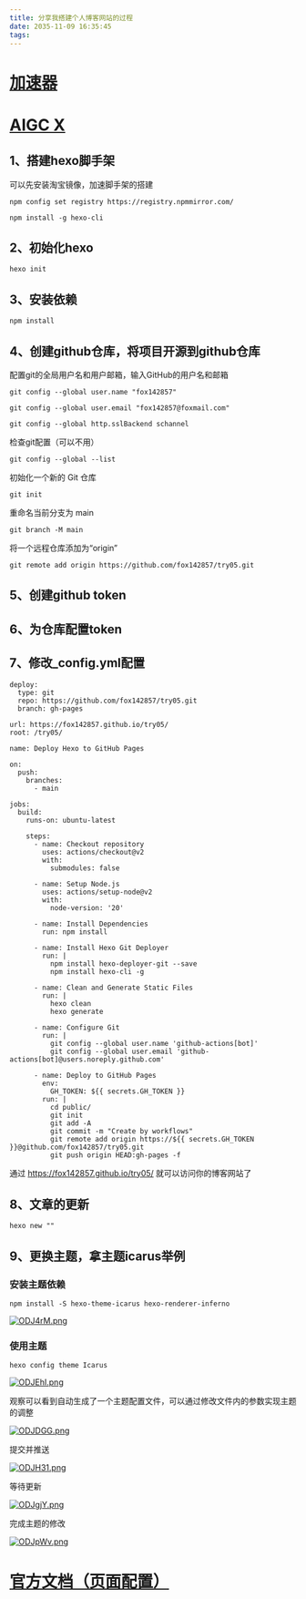 ```yaml
---
title: 分享我搭建个人博客网站的过程
date: 2035-11-09 16:35:45
tags:
---
```


# [加速器](https://gitee.com/rmbgame/SteamTools/releases/tag/3.0.0-rc.11)

# [AIGC X](https://app.aigcx.com/chat)

## 1、搭建hexo脚手架

可以先安装淘宝镜像，加速脚手架的搭建

```
npm config set registry https://registry.npmmirror.com/
```

```
npm install -g hexo-cli
```

## 2、初始化hexo

```
hexo init
```

## 3、安装依赖

```
npm install
```

## 4、创建github仓库，将项目开源到github仓库

配置git的全局用户名和用户邮箱，输入GitHub的用户名和邮箱

```
git config --global user.name "fox142857"
```

```
git config --global user.email "fox142857@foxmail.com"
```

```
git config --global http.sslBackend schannel
```

检查git配置（可以不用）

```
git config --global --list
```

初始化一个新的 Git 仓库

```
git init
```

重命名当前分支为 main

```
git branch -M main
```

将一个远程仓库添加为“origin”

```
git remote add origin https://github.com/fox142857/try05.git
```

## 5、创建github token

## 6、为仓库配置token

## 7、修改_config.yml配置

```
deploy:
  type: git
  repo: https://github.com/fox142857/try05.git
  branch: gh-pages
```

```
url: https://fox142857.github.io/try05/
root: /try05/
```

```
name: Deploy Hexo to GitHub Pages

on:
  push:
    branches:
      - main

jobs:
  build:
    runs-on: ubuntu-latest

    steps:
      - name: Checkout repository
        uses: actions/checkout@v2
        with:
          submodules: false

      - name: Setup Node.js
        uses: actions/setup-node@v2
        with:
          node-version: '20'

      - name: Install Dependencies
        run: npm install

      - name: Install Hexo Git Deployer
        run: |
          npm install hexo-deployer-git --save
          npm install hexo-cli -g

      - name: Clean and Generate Static Files
        run: |
          hexo clean
          hexo generate

      - name: Configure Git
        run: |
          git config --global user.name 'github-actions[bot]'
          git config --global user.email 'github-actions[bot]@users.noreply.github.com'

      - name: Deploy to GitHub Pages
        env:
          GH_TOKEN: ${{ secrets.GH_TOKEN }}
        run: |
          cd public/
          git init
          git add -A
          git commit -m "Create by workflows"
          git remote add origin https://${{ secrets.GH_TOKEN }}@github.com/fox142857/try05.git
          git push origin HEAD:gh-pages -f
```

通过 https://fox142857.github.io/try05/ 就可以访问你的博客网站了

## 8、文章的更新

```
hexo new ""
```

## 9、更换主题，拿主题icarus举例

### 安装主题依赖

```
npm install -S hexo-theme-icarus hexo-renderer-inferno
```

[![ODJ4rM.png](https://ooo.0x0.ooo/2024/10/15/ODJ4rM.png)](https://img.tg/image/ODJ4rM)

### 使用主题

```
hexo config theme Icarus
```

[![ODJEhI.png](https://ooo.0x0.ooo/2024/10/15/ODJEhI.png)](https://img.tg/image/ODJEhI)

观察可以看到自动生成了一个主题配置文件，可以通过修改文件内的参数实现主题的调整

[![ODJDGG.png](https://ooo.0x0.ooo/2024/10/15/ODJDGG.png)](https://img.tg/image/ODJDGG)

提交并推送

[![ODJH31.png](https://ooo.0x0.ooo/2024/10/15/ODJH31.png)](https://img.tg/image/ODJH31)

等待更新

[![ODJgjY.png](https://ooo.0x0.ooo/2024/10/15/ODJgjY.png)](https://img.tg/image/ODJgjY)

完成主题的修改

[![ODJpWv.png](https://ooo.0x0.ooo/2024/10/15/ODJpWv.png)](https://img.tg/image/ODJpWv)
# [官方文档（页面配置）](https://hexo.io/zh-cn/docs/configuration)
